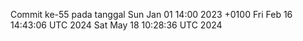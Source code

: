 Commit ke-55 pada tanggal Sun Jan 01 14:00 2023 +0100
Fri Feb 16 14:43:06 UTC 2024
Sat May 18 10:28:36 UTC 2024
